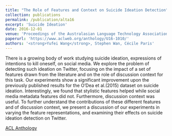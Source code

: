 ```yaml
---
title: "The Role of Features and Context on Suicide Ideation Detection"
collection: publications
permalink: /publication/alta16
excerpt: 'Suicide Ideation'
date: 2016-12-01
venue: 'Proceedings of the Australasian Language Technology Association Workshop 2016'
paperurl: 'https://www.aclweb.org/anthology/U16-1010/'
authors: '<strong>Yufei Wang</strong>, Stephen Wan, Cécile Paris'
---
```

There is a growing body of work studying suicide ideation, expressions of intentions to kill oneself, on social media. We explore the problem of detecting such ideation on Twitter, focusing on the impact of a set of features drawn from the literature and on the role of discussion context for this task. Our experiments show a significant improvement upon the previously published results for the O’Dea et al.(2015) dataset on suicide ideation. Interestingly, we found that stylistic features helped while social media metadata features did not. Furthermore, discussion context was useful. To further understand the contributions of these different features and of discussion context, we present a discussion of our experiments in varying the feature representations, and examining their effects on suicide ideation detection on Twitter.

[ACL Anthology](https://www.aclweb.org/anthology/U16-1010/)
